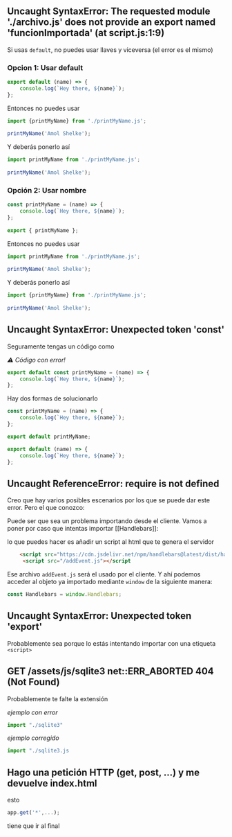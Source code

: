 
## Uncaught SyntaxError: The requested module './archivo.js' does not provide an export named 'funcionImportada' (at script.js:1:9)

Si usas `default`, no puedes usar llaves y viceversa (el error es el mismo)

### Opcion 1: Usar default
```js 
export default (name) => {  
    console.log(`Hey there, ${name}`);  
};
``` 

Entonces no puedes usar 
```js 
import {printMyName} from './printMyName.js';  
  
printMyName('Amol Shelke');
``` 

Y deberás ponerlo así
```js 
import printMyName from './printMyName.js';  
  
printMyName('Amol Shelke');
``` 

### Opción 2: Usar nombre
```js 
const printMyName = (name) => {  
    console.log(`Hey there, ${name}`);  
};  
  
export { printMyName };
``` 

Entonces no puedes usar 
```js 
import printMyName from './printMyName.js';  
  
printMyName('Amol Shelke');
``` 

Y deberás ponerlo así
```js 
import {printMyName} from './printMyName.js';  
  
printMyName('Amol Shelke');
``` 

## Uncaught SyntaxError: Unexpected token 'const'

Seguramente tengas un código como 

_⚠️ Código con error!_
```js 
export default const printMyName = (name) => {  
    console.log(`Hey there, ${name}`);  
};
``` 

Hay dos formas de solucionarlo

```js 
const printMyName = (name) => {
    console.log(`Hey there, ${name}`);
};

export default printMyName;

``` 

```js 
export default (name) => {
    console.log(`Hey there, ${name}`);
};

``` 


## Uncaught ReferenceError: require is not defined

Creo que hay varios posibles escenarios por los que se puede dar este error.
Pero el que conozco: 

Puede ser que sea un problema importando desde el cliente. Vamos a poner por caso que intentas importar [[Handlebars]]:

lo que puedes hacer es añadir un script al html que te genera el servidor

```html
    <script src="https://cdn.jsdelivr.net/npm/handlebars@latest/dist/handlebars.min.js"></script>
     <script src="/addEvent.js"></script
```

Ese archivo `addEvent.js` será el usado por el cliente. Y ahí podemos acceder al objeto ya importado mediante `window` de la siguiente manera:

```js
const Handlebars = window.Handlebars;
```

## Uncaught SyntaxError: Unexpected token 'export'

Probablemente sea porque lo estás intentando importar con una etiqueta `<script>`

## GET /assets/js/sqlite3 net::ERR_ABORTED 404 (Not Found)

Probablemente te falte la extensión

_ejemplo con error_
```js
import "./sqlite3"
```

_ejemplo corregido_
```js
import "./sqlite3.js
```

## Hago una petición HTTP (get, post, ...) y me devuelve index.html

esto
```js
app.get('*',...);
```
tiene que ir al final